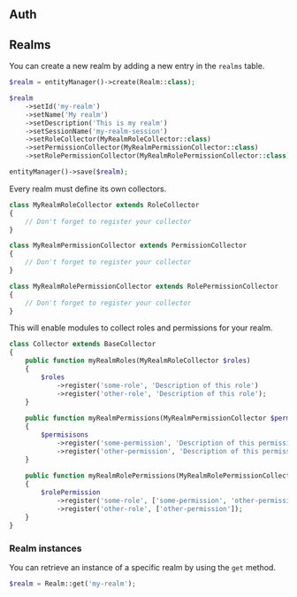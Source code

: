 Auth
------

## Realms

You can create a new realm by adding a new entry in the `realms` table.

```php
$realm = entityManager()->create(Realm::class);

$realm
    ->setId('my-realm')
    ->setName('My realm')
    ->setDescription('This is my realm')
    ->setSessionName('my-realm-session')
    ->setRoleCollector(MyRealmRoleCollector::class)
    ->setPermissionCollector(MyRealmPermissionCollector::class)
    ->setRolePermissionCollector(MyRealmRolePermissionCollector::class);

entityManager()->save($realm);
```

Every realm must define its own collectors.

```php
class MyRealmRoleCollector extends RoleCollector
{
    // Don't forget to register your collector
}

class MyRealmPermissionCollector extends PermissionCollector
{
    // Don't forget to register your collector
}

class MyRealmRolePermissionCollector extends RolePermissionCollector
{
    // Don't forget to register your collector
}
```

This will enable modules to collect roles and permissions for your realm.

```php
class Collector extends BaseCollector 
{
    public function myRealmRoles(MyRealmRoleCollector $roles)
    {
        $roles
            ->register('some-role', 'Description of this role')
            ->register('other-role', 'Description of this role');
    }
    
    public function myRealmPermissions(MyRealmPermissionCollector $permisisons)
    {
        $permisisons
            ->register('some-permission', 'Description of this permission')
            ->register('other-permission', 'Description of this permission');
    }
    
    public function myRealmRolePermissions(MyRealmRolePermissionCollector $rolePermission)
    {
        $rolePermission
            ->register('some-role', ['some-permission', 'other-permission'])
            ->register('other-role', ['other-permission']);
    }
}
```

### Realm instances

You can retrieve an instance of a specific realm by using the `get` method.

```php
$realm = Realm::get('my-realm');
```